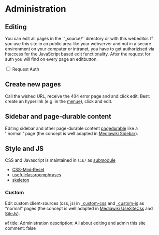 # Administration

## Editing

You can edit all pages in the ''_source/'' directory or with this webeditor.
If you use this site in an public area like your webserver and not in a secure environment on your computer or intranet, you have to get authorizised via htaccess for the JavaScript based edit functionality. After the request for auth you will find on every page an editbutton.

<input type="checkbox" name="requestauth"  id="requestauth" value="requestauth" > Request Auth 

## Create new pages

Call the wished URL, receive the 404 error page and and click edit. Best: create an hyperlink (e.g. in the [menue](_pagedurable)), click and edit.

## Sidebar and page-durable content

Editing sidebar and other page-durable content [pagedurable](_pagedurable) like a ''normal'' page (the concept is well adapted in [Mediawiki Sidebar](https://www.mediawiki.org/wiki/Manual:Interface/Sidebar)).

## Style and JS

CSS and Javascript is maintained in `lib/` as [submodule](http://git-scm.com/book/en/Git-Tools-Submodules)

* [CSS-Mini-Reset](https://github.com/vladocar/CSS-Mini-Reset/)
* [usefulclassroomphrases](https://github.com/klml/usefulclassroomphrases)
* [skeleton](https://github.com/dhg/Skeleton)


### Custom

Edit custom client-sources (css, js) in [_custom-css](_custom-css.md) and [_custom-js](_custom-js.md) as "normal" pages
(the concept is well adapted in [Mediawiki UseSiteCss](https://www.mediawiki.org/wiki/Manual:$wgUseSiteCss) and [SiteJs](https://www.mediawiki.org/wiki/Manual:%24wgUseSiteJs)).


#!
title: Administration
description: All about editing and admin this site
comment: false
